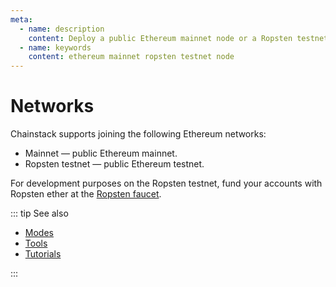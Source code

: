 ```yaml
---
meta:
  - name: description
    content: Deploy a public Ethereum mainnet node or a Ropsten testnet node with the Chainstack managed blockchain services in minutes.
  - name: keywords
    content: ethereum mainnet ropsten testnet node
---
```


# Networks

Chainstack supports joining the following Ethereum networks:

* Mainnet — public Ethereum mainnet.
* Ropsten testnet — public Ethereum testnet.

For development purposes on the Ropsten testnet, fund your accounts with Ropsten ether at the [Ropsten faucet](https://faucet.ropsten.be/).

::: tip See also

* [Modes](/operations/ethereum/modes)
* [Tools](/operations/ethereum/tools)
* [Tutorials](/tutorials/ethereum/)

:::
